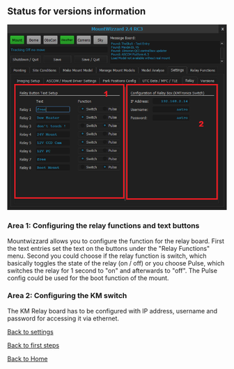 ## Status for versions information

<img src="../pics/tab_settings_relay.png"/>

### Area 1: Configuring the relay functions and text buttons

Mountwizzard allows you to configure the function for the relay board. First the text entries set the text on the buttons
under the "Relay Functions" menu. Second you could choose if the relay function is switch, which basically toggles the
state of the relay (on / off) or you choose Pulse, which switches the relay for 1 second to "on" and afterwards to "off".
The Pulse config could be used for the boot function of the mount.

### Area 2: Configuring the KM switch

The KM Relay board has to be configured with IP address, username and password for accessing it via ethernet.


[Back to settings](settings.md)

[Back to first steps](firststeps.md)

[Back to Home](home.md)
